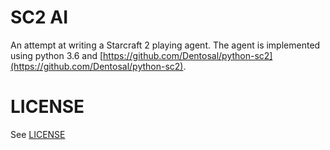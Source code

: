 # SC2 AI

An attempt at writing a Starcraft 2 playing agent.
The agent is implemented using python 3.6 and [https://github.com/Dentosal/python-sc2](https://github.com/Dentosal/python-sc2).

# LICENSE

See [LICENSE](LICENSE)
